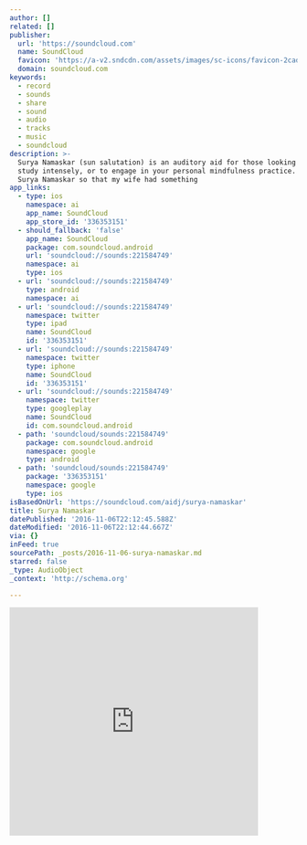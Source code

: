 ```yaml
---
author: []
related: []
publisher:
  url: 'https://soundcloud.com'
  name: SoundCloud
  favicon: 'https://a-v2.sndcdn.com/assets/images/sc-icons/favicon-2cadd14b.ico'
  domain: soundcloud.com
keywords:
  - record
  - sounds
  - share
  - sound
  - audio
  - tracks
  - music
  - soundcloud
description: >-
  Surya Namaskar (sun salutation) is an auditory aid for those looking to relax,
  study intensely, or to engage in your personal mindfulness practice. I mixed
  Surya Namaskar so that my wife had something
app_links:
  - type: ios
    namespace: ai
    app_name: SoundCloud
    app_store_id: '336353151'
  - should_fallback: 'false'
    app_name: SoundCloud
    package: com.soundcloud.android
    url: 'soundcloud://sounds:221584749'
    namespace: ai
    type: ios
  - url: 'soundcloud://sounds:221584749'
    type: android
    namespace: ai
  - url: 'soundcloud://sounds:221584749'
    namespace: twitter
    type: ipad
    name: SoundCloud
    id: '336353151'
  - url: 'soundcloud://sounds:221584749'
    namespace: twitter
    type: iphone
    name: SoundCloud
    id: '336353151'
  - url: 'soundcloud://sounds:221584749'
    namespace: twitter
    type: googleplay
    name: SoundCloud
    id: com.soundcloud.android
  - path: 'soundcloud/sounds:221584749'
    package: com.soundcloud.android
    namespace: google
    type: android
  - path: 'soundcloud/sounds:221584749'
    package: '336353151'
    namespace: google
    type: ios
isBasedOnUrl: 'https://soundcloud.com/aidj/surya-namaskar'
title: Surya Namaskar
datePublished: '2016-11-06T22:12:45.588Z'
dateModified: '2016-11-06T22:12:44.667Z'
via: {}
inFeed: true
sourcePath: _posts/2016-11-06-surya-namaskar.md
starred: false
_type: AudioObject
_context: 'http://schema.org'

---
```

<iframe src="https://cdn.embedly.com/widgets/media.html?src=https%3A%2F%2Fw.soundcloud.com%2Fplayer%2F%3Furl%3Dhttps%253A%252F%252Fapi.soundcloud.com%252Ftracks%252F221584749%26auto_play%3Dfalse%26show_artwork%3Dtrue%26visual%3Dtrue%26origin%3Dtwitter&amp;src_secure=1&amp;url=https%3A%2F%2Fsoundcloud.com%2Faidj%2Fsurya-namaskar&amp;image=https%3A%2F%2Fi1.sndcdn.com%2Fartworks-000127978306-35slf9-t500x500.jpg&amp;key=b7d04c9b404c499eba89ee7072e1c4f7&amp;type=text%2Fhtml&amp;schema=soundcloud" width="435" height="400" scrolling="no" frameborder="0" allowfullscreen="" style=""></iframe>